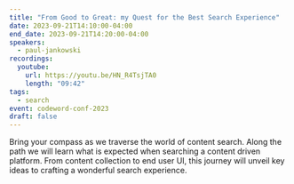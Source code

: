 ```yaml
---
title: "From Good to Great: my Quest for the Best Search Experience"
date: 2023-09-21T14:10:00-04:00
end_date: 2023-09-21T14:20:00-04:00
speakers:
  - paul-jankowski
recordings:
  youtube:
    url: https://youtu.be/HN_R4TsjTA0
    length: "09:42"
tags:
  - search
event: codeword-conf-2023
draft: false
---
```


Bring your compass as we traverse the world of content search. Along the path we will learn what is expected when searching a content driven platform. From content collection to end user UI, this journey will unveil key ideas to crafting a wonderful search experience.
